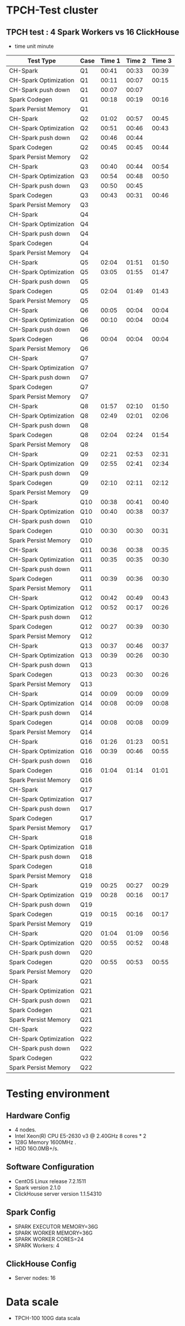 # TPCH-Test cluster
## TPCH  test  : 4 Spark Workers vs 16 ClickHouse 
* time unit minute

| Test Type             | Case | Time  1 | Time 2 | Time 3 |
| --------------------- | :--- | :------ | :----- | :----- |
| CH-Spark              | Q1   | 00:41   | 00:33  | 00:39  |
| CH-Spark Optimization | Q1   | 00:11   | 00:07  | 00:15  |
| CH-Spark push down    | Q1   | 00:07   | 00:07  |        |
| Spark Codegen         | Q1   | 00:18   | 00:19  | 00:16  |
| Spark Persist Memory  | Q1   |         |        |        |
| CH-Spark              | Q2   | 01:02   | 00:57  | 00:45  |
| CH-Spark Optimization | Q2   | 00:51   | 00:46  | 00:43  |
| CH-Spark push down    | Q2   | 00:46   | 00:44  |        |
| Spark Codegen         | Q2   | 00:45   | 00:45  | 00:44  |
| Spark Persist Memory  | Q2   |         |        |        |
| CH-Spark              | Q3   | 00:40   | 00:44  | 00:54  |
| CH-Spark Optimization | Q3   | 00:54   | 00:48  | 00:50  |
| CH-Spark push down    | Q3   | 00:50   | 00:45  |        |
| Spark Codegen         | Q3   | 00:43   | 00:31  | 00:46  |
| Spark Persist Memory  | Q3   |         |        |        |
| CH-Spark              | Q4   |         |        |        |
| CH-Spark Optimization | Q4   |         |        |        |
| CH-Spark push down    | Q4   |         |        |        |
| Spark Codegen         | Q4   |         |        |        |
| Spark Persist Memory  | Q4   |         |        |        |
| CH-Spark              | Q5   | 02:04   | 01:51  | 01:50  |
| CH-Spark Optimization | Q5   | 03:05   | 01:55  | 01:47  |
| CH-Spark push down    | Q5   |         |        |        |
| Spark Codegen         | Q5   | 02:04   | 01:49  | 01:43  |
| Spark Persist Memory  | Q5   |         |        |        |
| CH-Spark              | Q6   | 00:05   | 00:04  | 00:04  |
| CH-Spark Optimization | Q6   | 00:10   | 00:04  | 00:04  |
| CH-Spark push down    | Q6   |         |        |        |
| Spark Codegen         | Q6   | 00:04   | 00:04  | 00:04  |
| Spark Persist Memory  | Q6   |         |        |        |
| CH-Spark              | Q7   |         |        |        |
| CH-Spark Optimization | Q7   |         |        |        |
| CH-Spark push down    | Q7   |         |        |        |
| Spark Codegen         | Q7   |         |        |        |
| Spark Persist Memory  | Q7   |         |        |        |
| CH-Spark              | Q8   | 01:57   | 02:10  | 01:50  |
| CH-Spark Optimization | Q8   | 02:49   | 02:01  | 02:06  |
| CH-Spark push down    | Q8   |         |        |        |
| Spark Codegen         | Q8   | 02:04   | 02:24  | 01:54  |
| Spark Persist Memory  | Q8   |         |        |        |
| CH-Spark              | Q9   | 02:21   | 02:53  | 02:31  |
| CH-Spark Optimization | Q9   | 02:55   | 02:41  | 02:34  |
| CH-Spark push down    | Q9   |         |        |        |
| Spark Codegen         | Q9   | 02:10   | 02:11  | 02:12  |
| Spark Persist Memory  | Q9   |         |        |        |
| CH-Spark              | Q10  | 00:38   | 00:41  | 00:40  |
| CH-Spark Optimization | Q10  | 00:40   | 00:38  | 00:37  |
| CH-Spark push down    | Q10  |         |        |        |
| Spark Codegen         | Q10  | 00:30   | 00:30  | 00:31  |
| Spark Persist Memory  | Q10  |         |        |        |
| CH-Spark              | Q11  | 00:36   | 00:38  | 00:35  |
| CH-Spark Optimization | Q11  | 00:35   | 00:35  | 00:30  |
| CH-Spark push down    | Q11  |         |        |        |
| Spark Codegen         | Q11  | 00:39   | 00:36  | 00:30  |
| Spark Persist Memory  | Q11  |         |        |        |
| CH-Spark              | Q12  | 00:42   | 00:49  | 00:43  |
| CH-Spark Optimization | Q12  | 00:52   | 00:17  | 00:26  |
| CH-Spark push down    | Q12  |         |        |        |
| Spark Codegen         | Q12  | 00:27   | 00:39  | 00:30  |
| Spark Persist Memory  | Q12  |         |        |        |
| CH-Spark              | Q13  | 00:37   | 00:46  | 00:37  |
| CH-Spark Optimization | Q13  | 00:39   | 00:26  | 00:30  |
| CH-Spark push down    | Q13  |         |        |        |
| Spark Codegen         | Q13  | 00:23   | 00:30  | 00:26  |
| Spark Persist Memory  | Q13  |         |        |        |
| CH-Spark              | Q14  | 00:09   | 00:09  | 00:09  |
| CH-Spark Optimization | Q14  | 00:08   | 00:09  | 00:08  |
| CH-Spark push down    | Q14  |         |        |        |
| Spark Codegen         | Q14  | 00:08   | 00:08  | 00:09  |
| Spark Persist Memory  | Q14  |         |        |        |
| CH-Spark              | Q16  | 01:26   | 01:23  | 00:51  |
| CH-Spark Optimization | Q16  | 00:39   | 00:46  | 00:55  |
| CH-Spark push down    | Q16  |         |        |        |
| Spark Codegen         | Q16  | 01:04   | 01:14  | 01:01  |
| Spark Persist Memory  | Q16  |         |        |        |
| CH-Spark              | Q17  |         |        |        |
| CH-Spark Optimization | Q17  |         |        |        |
| CH-Spark push down    | Q17  |         |        |        |
| Spark Codegen         | Q17  |         |        |        |
| Spark Persist Memory  | Q17  |         |        |        |
| CH-Spark              | Q18  |         |        |        |
| CH-Spark Optimization | Q18  |         |        |        |
| CH-Spark push down    | Q18  |         |        |        |
| Spark Codegen         | Q18  |         |        |        |
| Spark Persist Memory  | Q18  |         |        |        |
| CH-Spark              | Q19  | 00:25   | 00:27  | 00:29  |
| CH-Spark Optimization | Q19  | 00:28   | 00:16  | 00:17  |
| CH-Spark push down    | Q19  |         |        |        |
| Spark Codegen         | Q19  | 00:15   | 00:16  | 00:17  |
| Spark Persist Memory  | Q19  |         |        |        |
| CH-Spark              | Q20  | 01:04   | 01:09  | 00:56  |
| CH-Spark Optimization | Q20  | 00:55   | 00:52  | 00:48  |
| CH-Spark push down    | Q20  |         |        |        |
| Spark Codegen         | Q20  | 00:55   | 00:53  | 00:55  |
| Spark Persist Memory  | Q20  |         |        |        |
| CH-Spark              | Q21  |         |        |        |
| CH-Spark Optimization | Q21  |         |        |        |
| CH-Spark push down    | Q21  |         |        |        |
| Spark Codegen         | Q21  |         |        |        |
| Spark Persist Memory  | Q21  |         |        |        |
| CH-Spark              | Q22  |         |        |        |
| CH-Spark Optimization | Q22  |         |        |        |
| CH-Spark push down    | Q22  |         |        |        |
| Spark Codegen         | Q22  |         |        |        |
| Spark Persist Memory  | Q22  |         |        |        |

# Testing environment
## Hardware Config
* 4 nodes.
* Intel Xeon(R) CPU E5-2630 v3 @ 2.40GHz 8 cores * 2
* 128G Memory 1600MHz .
* HDD 16O.0MB+/s.

## Software Configuration
* CentOS Linux release 7.2.1511
* Spark version 2.1.0
* ClickHouse server version 1.1.54310

## Spark Config
* SPARK EXECUTOR MEMORY=36G
* SPARK WORKER MEMORY=36G
* SPARK WORKER CORES=24
* SPARK Workers: 4

## ClickHouse Config
* Server nodes: 16

# Data scale
* TPCH-100 100G data scala

